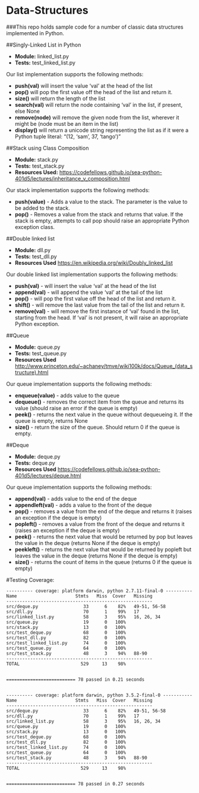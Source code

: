 # Data-Structures

###This repo holds sample code for a number of classic data structures implemented in Python.

##Singly-Linked List in Python
- **Module:** linked_list.py
- **Tests:** test_linked_list.py

Our list implementation supports the following methods:

- **push(val)** will insert the value ‘val’ at the head of the list
- **pop()** will pop the first value off the head of the list and return it.
- **size()** will return the length of the list
- **search(val)** will return the node containing ‘val’ in the list, if present, else None
- **remove(node)** will remove the given node from the list, wherever it might be (node must be an item in the list)
- **display()** will return a unicode string representing the list as if it were a Python tuple literal: “(12, ‘sam’, 37, ‘tango’)”


##Stack using Class Composition
- **Module:** stack.py
- **Tests:** test_stack.py
- **Resources Used:** https://codefellows.github.io/sea-python-401d5/lectures/inheritance_v_composition.html

Our stack implementation supports the following methods:

- **push(value)** - Adds a value to the stack. The parameter is the value to be added to the stack.
- **pop()** - Removes a value from the stack and returns that value. If the stack is empty, attempts to call pop should raise an appropriate Python exception class.


##Double linked list
- **Module:** dll.py
- **Tests:** test_dll.py
- **Resources Used** https://en.wikipedia.org/wiki/Doubly_linked_list

Our double linked list implementation supports the following methods:

- **push(val)** - will insert the value ‘val’ at the head of the list
- **append(val)** - will append the value ‘val’ at the tail of the list
- **pop()** - will pop the first value off the head of the list and return it.
- **shift()** - will remove the last value from the tail of the list and return it.
- **remove(val)** - will remove the first instance of ‘val’ found in the list, starting from the head. If ‘val’ is not present, it will raise an appropriate Python exception.


##Queue
- **Module:** queue.py
- **Tests:** test_queue.py
- **Resources Used** http://www.princeton.edu/~achaney/tmve/wiki100k/docs/Queue_(data_structure).html

Our queue implementation supports the following methods:

- **enqueue(value)** - adds value to the queue
- **dequeue()** - removes the correct item from the queue and returns its value (should raise an error if the queue is empty)
- **peek()** - returns the next value in the queue without dequeueing it. If the queue is empty, returns None
- **size()** - return the size of the queue. Should return 0 if the queue is empty.

##Deque
- **Module:** deque.py
- **Tests:** deque.py
- **Resources Used** https://codefellows.github.io/sea-python-401d5/lectures/deque.html

Our queue implementation supports the following methods:

- **append(val)** - adds value to the end of the deque
- **appendleft(val)** - adds a value to the front of the deque
- **pop()** - removes a value from the end of the deque and returns it (raises an exception if the deque is empty)
- **popleft()** - removes a value from the front of the deque and returns it (raises an exception if the deque is empty)
- **peek()** - returns the next value that would be returned by pop but leaves the value in the deque (returns None if the deque is empty)
- **peekleft()** - returns the next value that would be returned by popleft but leaves the value in the deque (returns None if the deque is empty)
- **size()** - returns the count of items in the queue (returns 0 if the queue is empty)



#Testing Coverage:
```
---------- coverage: platform darwin, python 2.7.11-final-0 ----------
Name                      Stmts   Miss  Cover   Missing
-------------------------------------------------------
src/deque.py                 33      6    82%   49-51, 56-58
src/dll.py                   70      1    99%   17
src/linked_list.py           58      3    95%   16, 26, 34
src/queue.py                 19      0   100%
src/stack.py                 13      0   100%
src/test_deque.py            68      0   100%
src/test_dll.py              82      0   100%
src/test_linked_list.py      74      0   100%
src/test_queue.py            64      0   100%
src/test_stack.py            48      3    94%   88-90
-------------------------------------------------------
TOTAL                       529     13    98%


========================== 78 passed in 0.21 seconds 


---------- coverage: platform darwin, python 3.5.2-final-0 -----------
Name                      Stmts   Miss  Cover   Missing
-------------------------------------------------------
src/deque.py                 33      6    82%   49-51, 56-58
src/dll.py                   70      1    99%   17
src/linked_list.py           58      3    95%   16, 26, 34
src/queue.py                 19      0   100%
src/stack.py                 13      0   100%
src/test_deque.py            68      0   100%
src/test_dll.py              82      0   100%
src/test_linked_list.py      74      0   100%
src/test_queue.py            64      0   100%
src/test_stack.py            48      3    94%   88-90
-------------------------------------------------------
TOTAL                       529     13    98%


========================== 78 passed in 0.27 seconds
```